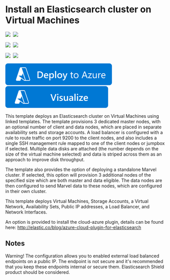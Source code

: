 # Install an Elasticsearch cluster on Virtual Machines

<IMG SRC="https://azurequickstartsservice.blob.core.windows.net/badges/elasticsearch/PublicLastTestDate.svg" />&nbsp;
<IMG SRC="https://azurequickstartsservice.blob.core.windows.net/badges/elasticsearch/PublicDeployment.svg" />&nbsp;

<IMG SRC="https://azurequickstartsservice.blob.core.windows.net/badges/elasticsearch/FairfaxLastTestDate.svg" />&nbsp;
<IMG SRC="https://azurequickstartsservice.blob.core.windows.net/badges/elasticsearch/FairfaxDeployment.svg" />&nbsp;

<IMG SRC="https://azurequickstartsservice.blob.core.windows.net/badges/elasticsearch/BestPracticeResult.svg" />&nbsp;
<IMG SRC="https://azurequickstartsservice.blob.core.windows.net/badges/elasticsearch/CredScanResult.svg" />&nbsp;

<a href="https://portal.azure.com/#create/Microsoft.Template/uri/https%3A%2F%2Fraw.githubusercontent.com%2FAzure%2Fazure-quickstart-templates%2Fmaster%2Felasticsearch%2Fazuredeploy.json" target="_blank">
    <img src="https://raw.githubusercontent.com/Azure/azure-quickstart-templates/master/1-CONTRIBUTION-GUIDE/images/deploytoazure.svg"/>
</a>
<a href="http://armviz.io/#/?load=https%3A%2F%2Fraw.githubusercontent.com%2FAzure%2Fazure-quickstart-templates%2Fmaster%2Felasticsearch%2Fazuredeploy.json" target="_blank">
    <img src="https://raw.githubusercontent.com/Azure/azure-quickstart-templates/master/1-CONTRIBUTION-GUIDE/images/visualizebutton.svg"/>
</a>

This template deploys an Elasticsearch cluster on Virtual Machines using linked templates. The template provisions 3 dedicated master nodes, with an optional number of client and data nodes, which are placed in separate availability sets and storage accounts. A load balancer is configured with a rule to route traffic on port 9200 to the client nodes, and also includes a single SSH management rule mapped to one of the client nodes or jumpbox if selected.  Multiple data disks are attached (the number depends on the size of the virtual machine selected) and data is striped across them as an approach to improve disk throughput.

The template also provides the option of deploying a standalone Marvel cluster. If selected, this option will provision 3 additional nodes of the specified size which are both master and data eligible. The data nodes are then configured to send Marvel data to these nodes, which are configured in their own cluster.    

This template deploys Virtual Machines, Storage Accounts, a Virtual Network, Availability Sets, Public IP addresses, a Load Balancer, and Network Interfaces.

An option is provided to install the cloud-azure plugin, details can be found here: http://elastic.co/blog/azure-cloud-plugin-for-elasticsearch

## Notes
Warning!  The configuration allows you to enabled external load balanced endpoints on a public IP.  The endpoint is not secure and it's recommended that you keep these endpoints internal or secure them. Elasticsearch Shield product should be considered.

